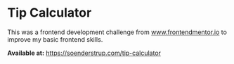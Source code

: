 # Tip Calculator

This was a frontend development challenge from www.frontendmentor.io to improve my basic frontend skills.

**Available at:** https://soenderstrup.com/tip-calculator
